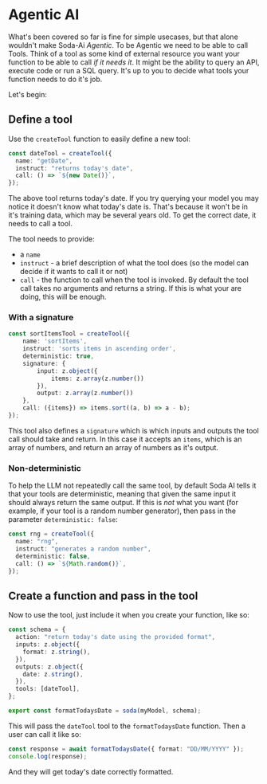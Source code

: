 # Agentic AI

What's been covered so far is fine for simple usecases, but that alone wouldn't make Soda-Ai _Agentic_. To be Agentic we need to be able to call Tools. Think of a tool as some kind of external resource you want your function to be able to call _if it needs it_. It might be the ability to query an API, execute code or run a SQL query. It's up to you to decide what tools your function needs to do it's job.

Let's begin:

## Define a tool

Use the `createTool` function to easily define a new tool:

```ts
const dateTool = createTool({
  name: "getDate",
  instruct: "returns today's date",
  call: () => `${new Date()}`,
});
```

The above tool returns today's date. If you try querying your model you may notice it doesn't know what today's date is. That's because it won't be in it's training data, which may be several years old. To get the correct date, it needs to call a tool.

The tool needs to provide:

- a `name`
- `instruct` - a brief description of what the tool does (so the model can decide if it wants to call it or not)
- `call` - the function to call when the tool is invoked. By default the tool call takes no arguments and returns a string. If this is what your are doing, this will be enough.

### With a signature

```ts
const sortItemsTool = createTool({
    name: 'sortItems',
    instruct: 'sorts items in ascending order',
    deterministic: true,
    signature: {
        input: z.object({
            items: z.array(z.number())
        }),
        output: z.array(z.number())
    },
    call: ({items}) => items.sort((a, b) => a - b);
});
```

This tool also defines a `signature` which is which inputs and outputs the tool call should take and return. In this case it accepts an `items`, which is an array of numbers, and return an array of numbers as it's output.

### Non-deterministic

To help the LLM not repeatedly call the same tool, by default Soda AI tells it that your tools are deterministic, meaning that given the same input it should always return the same output. If this is _not_ what you want (for example, if your tool is a random number generator), then pass in the parameter `deterministic: false`:

```ts
const rng = createTool({
  name: "rng",
  instruct: "generates a random number",
  deterministic: false,
  call: () => `${Math.random()}`,
});
```

## Create a function and pass in the tool

Now to use the tool, just include it when you create your function, like so:

```ts
const schema = {
  action: "return today's date using the provided format",
  inputs: z.object({
    format: z.string(),
  }),
  outputs: z.object({
    date: z.string(),
  }),
  tools: [dateTool],
};

export const formatTodaysDate = soda(myModel, schema);
```

This will pass the `dateTool` tool to the `formatTodaysDate` function. Then a user can call it like so:

```ts
const response = await formatTodaysDate({ format: "DD/MM/YYYY" });
console.log(response);
```

And they will get today's date correctly formatted.
